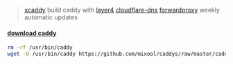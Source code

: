 > [xcaddy](https://github.com/caddyserver/xcaddy) build caddy with [layer4](https://github.com/mholt/caddy-l4) [cloudflare-dns](https://github.com/caddy-dns/cloudflare) [forwardproxy](https://github.com/klzgrad/forwardproxy) weekly automatic updates  

#### [download caddy](https://github.com/mixool/caddys/raw/master/caddy)
```bash
rm -rf /usr/bin/caddy
wget -O /usr/bin/caddy https://github.com/mixool/caddys/raw/master/caddy && chmod +x /usr/bin/caddy && caddy
```
